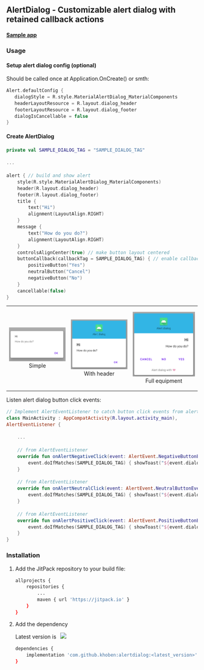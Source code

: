## AlertDialog - Customizable alert dialog with retained callback actions

#### [Sample app](app/src/main/java/io/github/khoben/alertdialog/sample/MainActivity.kt)

### Usage
#### Setup alert dialog config (optional)

Should be called once at Application.OnCreate() or smth:
```kotlin
Alert.defaultConfig {
   dialogStyle = R.style.MaterialAlertDialog_MaterialComponents
   headerLayoutResource = R.layout.dialog_header
   footerLayoutResource = R.layout.dialog_footer
   dialogIsCancellable = false
}
```
#### Create AlertDialog

```kotlin
private val SAMPLE_DIALOG_TAG = "SAMPLE_DIALOG_TAG"

...

alert { // build and show alert
    style(R.style.MaterialAlertDialog_MaterialComponents)
    header(R.layout.dialog_header)
    footer(R.layout.dialog_footer)
    title { 
        text("Hi")
        alignment(LayoutAlign.RIGHT)
    }
    message {
        text("How do you do?")
        alignment(LayoutAlign.RIGHT)
    }
    controlsAlignCenter(true) // make button layout centered
    buttonCallback(callbackTag = SAMPLE_DIALOG_TAG) { // enable callback
        positiveButton("Yes")
        neutralButton("Cancel")
        negativeButton("No")
    }
    cancellable(false)
}
```
<table>
    <td>
        <p align="center"><img src="./Readme.md-images/1.png"> <br>Simple</p>
    </td>
     <td>
        <p align="center"><img src="./Readme.md-images/3.png"><br>With header</p>
    </td>
     <td>
        <p align="center"><img src="./Readme.md-images/4.png"><br>Full equipment</p>
    </td>
</table>

Listen alert dialog button click events:
```kotlin
// Implement AlertEventListener to catch button click events from alert dialog buttons
class MainActivity : AppCompatActivity(R.layout.activity_main), 
AlertEventListener {

    ...

    // from AlertEventListener
    override fun onAlertNegativeClick(event: AlertEvent.NegativeButtonEvent) {
        event.doIfMatches(SAMPLE_DIALOG_TAG) { showToast("${event.dialogTag} onNegativeClick") }
    }

    // from AlertEventListener
    override fun onAlertNeutralClick(event: AlertEvent.NeutralButtonEvent) {
        event.doIfMatches(SAMPLE_DIALOG_TAG) { showToast("${event.dialogTag} onNeutralClick") }
    }

    // from AlertEventListener
    override fun onAlertPositiveClick(event: AlertEvent.PositiveButtonEvent) {
        event.doIfMatches(SAMPLE_DIALOG_TAG) { showToast("${event.dialogTag} onPositiveClick") }
    }
}
```

### Installation
1. Add the JitPack repository to your build file:
    ```bash
    allprojects {
        repositories {
            ...
            maven { url 'https://jitpack.io' }
        }
    }
    ```
2. Add the dependency

    Latest version is⠀[![](https://jitpack.io/v/khoben/alertdialog.svg)](https://jitpack.io/#khoben/alertdialog)

    ```bash
    dependencies {
        implementation 'com.github.khoben:alertdialog:<latest_version>'
    }
    ```

